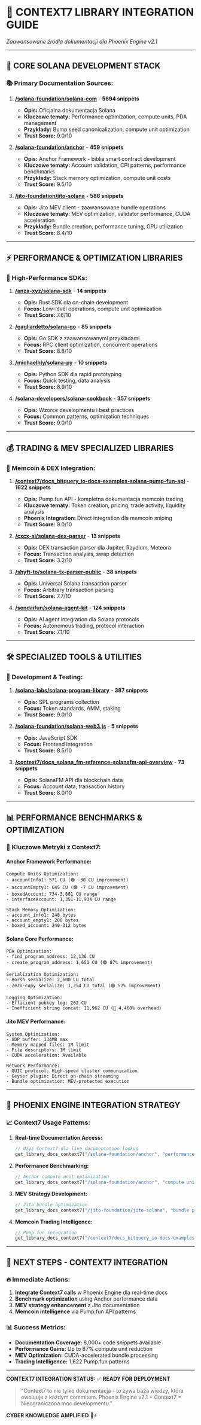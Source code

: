 # 🔗 **CONTEXT7 LIBRARY INTEGRATION GUIDE**
*Zaawansowane źródła dokumentacji dla Phoenix Engine v2.1*

---

## 🎯 **CORE SOLANA DEVELOPMENT STACK**

### **📚 Primary Documentation Sources:**

1. **[/solana-foundation/solana-com](https://context7.ai)** - **5694 snippets**
   - **Opis:** Oficjalna dokumentacja Solana
   - **Kluczowe tematy:** Performance optimization, compute units, PDA management
   - **Przykłady:** Bump seed canonicalization, compute unit optimization
   - **Trust Score:** 9.0/10

2. **[/solana-foundation/anchor](https://context7.ai)** - **459 snippets**
   - **Opis:** Anchor Framework - biblia smart contract development
   - **Kluczowe tematy:** Account validation, CPI patterns, performance benchmarks
   - **Przykłady:** Stack memory optimization, compute unit costs
   - **Trust Score:** 9.5/10

3. **[/jito-foundation/jito-solana](https://context7.ai)** - **586 snippets**
   - **Opis:** Jito MEV client - zaawansowane bundle operations
   - **Kluczowe tematy:** MEV optimization, validator performance, CUDA acceleration
   - **Przykłady:** Bundle creation, performance tuning, GPU utilization
   - **Trust Score:** 8.4/10

---

## ⚡ **PERFORMANCE & OPTIMIZATION LIBRARIES**

### **🚀 High-Performance SDKs:**

1. **[/anza-xyz/solana-sdk](https://context7.ai)** - **14 snippets**
   - **Opis:** Rust SDK dla on-chain development
   - **Focus:** Low-level operations, compute unit optimization
   - **Trust Score:** 7.6/10

2. **[/gagliardetto/solana-go](https://context7.ai)** - **85 snippets**
   - **Opis:** Go SDK z zaawansowanymi przykładami
   - **Focus:** RPC client optimization, concurrent operations
   - **Trust Score:** 8.8/10

3. **[/michaelhly/solana-py](https://context7.ai)** - **10 snippets**
   - **Opis:** Python SDK dla rapid prototyping
   - **Focus:** Quick testing, data analysis
   - **Trust Score:** 8.9/10

4. **[/solana-developers/solana-cookbook](https://context7.ai)** - **357 snippets**
   - **Opis:** Wzorce developmentu i best practices
   - **Focus:** Common patterns, optimization techniques
   - **Trust Score:** 9.0/10

---

## 💰 **TRADING & MEV SPECIALIZED LIBRARIES**

### **🎯 Memcoin & DEX Integration:**

1. **[/context7/docs_bitquery_io-docs-examples-solana-pump-fun-api](https://context7.ai)** - **1622 snippets**
   - **Opis:** Pump.fun API - kompletna dokumentacja memcoin trading
   - **Kluczowe tematy:** Token creation, pricing, trade activity, liquidity analysis
   - **Phoenix Integration:** Direct integration dla memcoin sniping
   - **Trust Score:** 9.0/10

2. **[/cxcx-ai/solana-dex-parser](https://context7.ai)** - **13 snippets**
   - **Opis:** DEX transaction parser dla Jupiter, Raydium, Meteora
   - **Focus:** Transaction analysis, swap detection
   - **Trust Score:** 3.2/10

3. **[/shyft-to/solana-tx-parser-public](https://context7.ai)** - **38 snippets**
   - **Opis:** Universal Solana transaction parser
   - **Focus:** Arbitrary transaction parsing
   - **Trust Score:** 7.7/10

4. **[/sendaifun/solana-agent-kit](https://context7.ai)** - **124 snippets**
   - **Opis:** AI agent integration dla Solana protocols
   - **Focus:** Autonomous trading, protocol interaction
   - **Trust Score:** 7.1/10

---

## 🛠️ **SPECIALIZED TOOLS & UTILITIES**

### **🔧 Development & Testing:**

1. **[/solana-labs/solana-program-library](https://context7.ai)** - **387 snippets**
   - **Opis:** SPL programs collection
   - **Focus:** Token standards, AMM, staking
   - **Trust Score:** 9.0/10

2. **[/solana-foundation/solana-web3.js](https://context7.ai)** - **5 snippets**
   - **Opis:** JavaScript SDK
   - **Focus:** Frontend integration
   - **Trust Score:** 8.5/10

3. **[/context7/docs_solana_fm-reference-solanafm-api-overview](https://context7.ai)** - **73 snippets**
   - **Opis:** SolanaFM API dla blockchain data
   - **Focus:** Account data, transaction history
   - **Trust Score:** 8.0/10

---

## 📊 **PERFORMANCE BENCHMARKS & OPTIMIZATION**

### **🎯 Kluczowe Metryki z Context7:**

#### **Anchor Framework Performance:**
```
Compute Units Optimization:
- accountInfo1: 571 CU (🟢 -30 CU improvement)
- accountEmpty1: 645 CU (🟢 -7 CU improvement)
- boxedAccount: 734-3,881 CU range
- interfaceAccount: 1,351-11,934 CU range

Stack Memory Optimization:
- account_info1: 248 bytes
- account_empty1: 200 bytes
- boxed_account: 240-312 bytes
```

#### **Solana Core Performance:**
```
PDA Optimization:
- find_program_address: 12,136 CU
- create_program_address: 1,651 CU (🟢 87% improvement)

Serialization Optimization:
- Borsh serialize: 2,600 CU total
- Zero-copy serialize: 1,254 CU total (🟢 52% improvement)

Logging Optimization:
- Efficient pubkey log: 262 CU
- Inefficient string concat: 11,962 CU (🔴 4,460% overhead)
```

#### **Jito MEV Performance:**
```
System Optimization:
- UDP buffer: 134MB max
- Memory mapped files: 1M limit
- File descriptors: 1M limit
- CUDA acceleration: Available

Network Performance:
- QUIC protocol: High-speed cluster communication
- Geyser plugin: Direct on-chain streaming
- Bundle optimization: MEV-protected execution
```

---

## 🚀 **PHOENIX ENGINE INTEGRATION STRATEGY**

### **📈 Context7 Usage Patterns:**

1. **Real-time Documentation Access:**
   ```rust
   // Użyj Context7 dla live documentation lookup
   get_library_docs_context7("/solana-foundation/anchor", "performance optimization")
   ```

2. **Performance Benchmarking:**
   ```rust
   // Anchor compute unit optimization
   get_library_docs_context7("/solana-foundation/anchor", "compute unit costs")
   ```

3. **MEV Strategy Development:**
   ```rust
   // Jito bundle optimization
   get_library_docs_context7("/jito-foundation/jito-solana", "bundle performance")
   ```

4. **Memcoin Trading Intelligence:**
   ```rust
   // Pump.fun integration
   get_library_docs_context7("/context7/docs_bitquery_io-docs-examples-solana-pump-fun-api", "trading patterns")
   ```

---

## 🎯 **NEXT STEPS - CONTEXT7 INTEGRATION**

### **🔥 Immediate Actions:**
1. **Integrate Context7 calls** w Phoenix Engine dla real-time docs
2. **Benchmark optimization** using Anchor performance data
3. **MEV strategy enhancement** z Jito documentation
4. **Memcoin intelligence** via Pump.fun API patterns

### **📊 Success Metrics:**
- **Documentation Coverage:** 8,000+ code snippets available
- **Performance Gains:** Up to 87% compute unit reduction
- **MEV Optimization:** CUDA-accelerated bundle processing
- **Trading Intelligence:** 1,622 Pump.fun patterns

---

**CONTEXT7 INTEGRATION STATUS:** ✅ **READY FOR DEPLOYMENT**

> "Context7 to nie tylko dokumentacja - to żywa baza wiedzy, która ewoluuje z każdym commitem. Phoenix Engine v2.1 + Context7 = Nieograniczona moc developmentu."

**CYBER KNOWLEDGE AMPLIFIED** 🧠⚡
